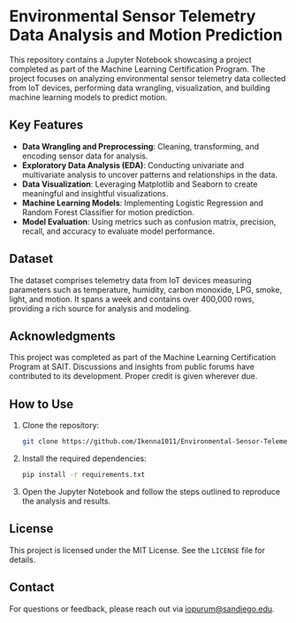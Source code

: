 # Environmental Sensor Telemetry Data Analysis and Motion Prediction

This repository contains a Jupyter Notebook showcasing a project completed as part of the Machine Learning Certification Program. The project focuses on analyzing environmental sensor telemetry data collected from IoT devices, performing data wrangling, visualization, and building machine learning models to predict motion.

## Key Features

- **Data Wrangling and Preprocessing**: Cleaning, transforming, and encoding sensor data for analysis.
- **Exploratory Data Analysis (EDA)**: Conducting univariate and multivariate analysis to uncover patterns and relationships in the data.
- **Data Visualization**: Leveraging Matplotlib and Seaborn to create meaningful and insightful visualizations.
- **Machine Learning Models**: Implementing Logistic Regression and Random Forest Classifier for motion prediction.
- **Model Evaluation**: Using metrics such as confusion matrix, precision, recall, and accuracy to evaluate model performance.

## Dataset

The dataset comprises telemetry data from IoT devices measuring parameters such as temperature, humidity, carbon monoxide, LPG, smoke, light, and motion. It spans a week and contains over 400,000 rows, providing a rich source for analysis and modeling.

## Acknowledgments

This project was completed as part of the Machine Learning Certification Program at SAIT. Discussions and insights from public forums have contributed to its development. Proper credit is given wherever due.

## How to Use

1. Clone the repository:
   ```bash
   git clone https://github.com/Ikenna1011/Environmental-Sensor-Telemetry-Data-Analysis-and-Motion-Prediction.git
   ```
2. Install the required dependencies:
   ```bash
   pip install -r requirements.txt
   ```
3. Open the Jupyter Notebook and follow the steps outlined to reproduce the analysis and results.

## License

This project is licensed under the MIT License. See the `LICENSE` file for details.

## Contact

For questions or feedback, please reach out via [iopurum@sandiego.edu](mailto:iopurum@sandiego.edu).
